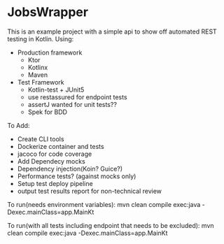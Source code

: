 # JobsWrapper
This is an example project with a simple api to show off automated REST testing in Kotlin. Using:
* Production framework
  * Ktor
  * Kotlinx
  * Maven
* Test Framework 
  * Kotlin-test + JUnit5
  * use restassured for endpoint tests 
  * assertJ wanted for unit tests??
  * Spek for BDD
  
To Add:
* Create CLI tools
* Dockerize container and tests
* jacoco for code coverage
* Add Dependecy mocks
* Dependency injection(Koin? Guice?)
* Performance tests? (against mocks only)
* Setup test deploy pipeline
* output test results report for non-technical review

To run(needs environment variables):
mvn clean compile exec:java -Dexec.mainClass=app.MainKt

To run(with all tests including endpoint that needs to be excluded):
mvn clean compile exec:java -Dexec.mainClass=app.MainKt